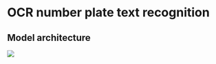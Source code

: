 # OCR number plate text recognition


## Model architecture
<img src="https://nomeroff.net.ua/images/architectures/architecture.png"/>